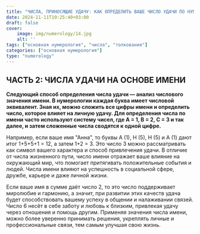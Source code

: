 ```yaml
---
title: "ЧИСЛА, ПРИНОСЯЩИЕ УДАЧУ: КАК ОПРЕДЕЛИТЬ ВАШЕ ЧИСЛО УДАЧИ ПО НУМЕРОЛОГИИ. ЧАСТЬ 2"
date: 2024-11-11T19:25:40+03:00
draft: false
cover:
    image: img/numerology/14.jpg
    alt: ''
tags: ["основная нумерология", "числа", "толкования"]
categories: ["основная нумерология"]
type: "numerology"
---
```


## ЧАСТЬ 2: ЧИСЛА УДАЧИ НА ОСНОВЕ ИМЕНИ
**Следующий способ определения числа удачи — анализ числового значения имени. В нумерологии каждая буква имеет числовой эквивалент. Зная их, можно сложить все цифры имени и определить число, которое влияет на личную удачу. Для определения числа по имени часто используют систему чисел, где A = 1, B = 2, C = 3 и так далее, и затем сложенные числа сводятся к одной цифре.**

Например, если ваше имя "Анна", то буквы A (1), Н (5), Н (5) и А (1) дают итог 1+5+5+1 = 12, а затем 1+2 = 3. Это число 3 можно рассматривать как символ вашего характера и способ привлечения удачи. В отличие от числа жизненного пути, число имени отражает ваше влияние на окружающий мир, что помогает притягивать положительные события и людей. Числа имени влияют на успешность в социальной сфере, дружбе, карьере и даже личной жизни.

Если ваше имя в сумме даёт число 2, то это число поддерживает миролюбие и гармонию, а значит, при развитии этих качеств удача будет способствовать вашему успеху в общении и налаживании связей. Число 6 несёт в себе заботу и любовь к близким, привлекая удачу через отношения и помощь другим. Применяя значения числа имени, можно более уверенно принимать решения, укреплять личные и профессиональные связи, тем самым улучшая свою жизнь.
